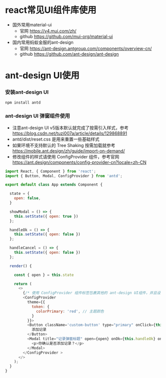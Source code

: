 # react常见UI组件库使用
- 国外常用material-ui
  - 官网 https://v4.mui.com/zh/
  - github https://github.com/mui-org/material-ui
- 国内常用蚂蚁金服的ant-design
  - 官网 https://ant-design.antgroup.com/components/overview-cn/
  - github https://github.com/ant-design/ant-design

# ant-design UI使用
### 安装ant-design UI
~~~shell
npm install antd
~~~

### ant-design UI 弹窗组件使用
- 注意ant-design UI v5版本默认就完成了按需引入样式，参考 https://blog.csdn.net/tuzi007a/article/details/129868891
- antd/dist/reset.css 是用来重置一些基础样式
- 如果环境不支持默认的 Tree Shaking 按需加载就参考 https://mobile.ant.design/zh/guide/import-on-demand/
- 修改组件的样式请使用 ConfigProvider 组件，参考官网 https://ant.design/components/config-provider-cn?locale=zh-CN
~~~js
import React, { Component } from 'react';
import { Button, Modal, ConfigProvider } from 'antd';

export default class App extends Component {

  state = {
    open: false,
  }

  showModal = () => {
    this.setState({ open: true })
  };

  handleOk = () => {
    this.setState({ open: false })
  };

  handleCancel = () => {
    this.setState({ open: false })
  };

  render() {

    const { open } = this.state

    return (
      <>
        {/* 使用 ConfigProvider 组件标签包裹其他的 ant-design UI组件，并且设置这些组件的样式 */}
        <ConfigProvider
          theme={{
            token: {
              colorPrimary: 'red', // 主题颜色
            }
          }}>
          <Button className='custom-button' type="primary" onClick={this.showModal}>
            添加记录
          </Button>
          <Modal title="记录弹窗标题" open={open} onOk={this.handleOk} onCancel={this.handleCancel}>
            <p>你确认是否添加记录？</p>
          </Modal>
        </ConfigProvider >
      </>
    );
  }
}
~~~





